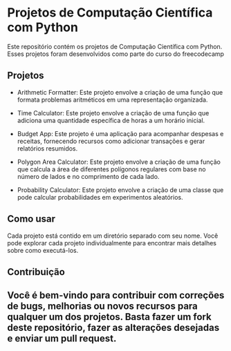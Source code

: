 # Projetos de Computação Científica com Python

Este repositório contém os projetos de Computação Científica com Python. Esses projetos foram desenvolvidos como parte do curso do freecodecamp

## Projetos

- Arithmetic Formatter: Este projeto envolve a criação de uma função que formata problemas aritméticos em uma representação organizada.

- Time Calculator: Este projeto envolve a criação de uma função que adiciona uma quantidade específica de horas a um horário inicial.

- Budget App: Este projeto é uma aplicação para acompanhar despesas e receitas, fornecendo recursos como adicionar transações e gerar relatórios resumidos.

- Polygon Area Calculator: Este projeto envolve a criação de uma função que calcula a área de diferentes polígonos regulares com base no número de lados e no comprimento de cada lado.

- Probability Calculator: Este projeto envolve a criação de uma classe que pode calcular probabilidades em experimentos aleatórios.

## Como usar

Cada projeto está contido em um diretório separado com seu nome. Você pode explorar cada projeto individualmente para encontrar mais detalhes sobre como executá-los.

## Contribuição

Você é bem-vindo para contribuir com correções de bugs, melhorias ou novos recursos para qualquer um dos projetos. Basta fazer um fork deste repositório, fazer as alterações desejadas e enviar um pull request.
---
